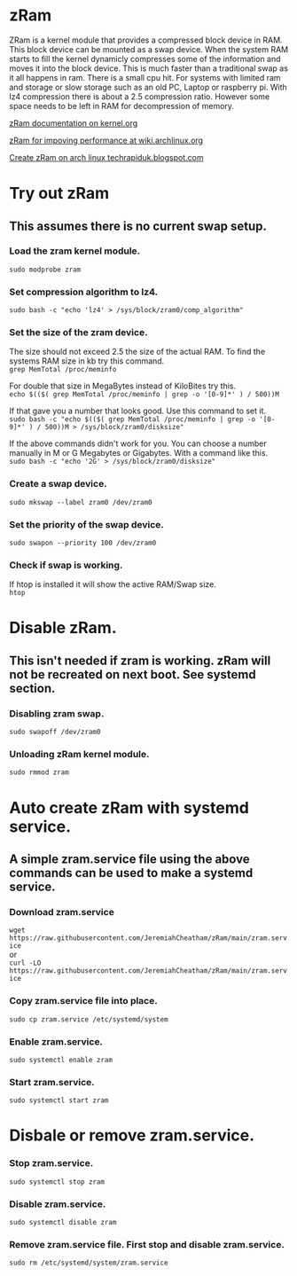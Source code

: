 # zRam
ZRam is a kernel module that provides a compressed block device in RAM. This block device can be mounted as a swap device. When the system RAM starts to fill the kernel dynamicly compresses some of the information and moves it into the block device. This is much faster than a traditional swap as it all happens in ram. There is a small cpu hit. For systems with limited ram and storage or slow storage such as an old PC, Laptop or raspberry pi. With lz4 compression there is about a 2.5 compression ratio. However some space needs to be left in RAM for decompression of memory.

[zRam documentation on kernel.org](https://www.kernel.org/doc/html/latest/admin-guide/blockdev/zram.html)

[zRam for impoving performance at wiki.archlinux.org](https://wiki.archlinux.org/title/improving_performance#zram_or_zswap)

[Create zRam on arch linux techrapiduk.blogspot.com](https://techrapiduk.blogspot.com/2017/04/create-zram-memory-compression-on-arch-linux.html)


# Try out zRam
## This assumes there is no current swap setup.

### Load the zram kernel module.
`sudo modprobe zram`

### Set compression algorithm to lz4.
`sudo bash -c "echo 'lz4' > /sys/block/zram0/comp_algorithm"`

### Set the size of the zram device.
The size should not exceed 2.5 the size of the actual RAM. To find the systems RAM size in kb try this command.\
`grep MemTotal /proc/meminfo`

For double that size in MegaBytes instead of KiloBites try this.\
`echo $(($( grep MemTotal /proc/meminfo | grep -o '[0-9]*' ) / 500))M`

If that gave you a number that looks good. Use this command to set it.\
`sudo bash -c "echo $(($( grep MemTotal /proc/meminfo | grep -o '[0-9]*' ) / 500))M > /sys/block/zram0/disksize"`

If the above commands didn't work for you. You can choose a number manually in M or G Megabytes or Gigabytes. With a command like this.\
`sudo bash -c "echo '2G' > /sys/block/zram0/disksize"`

### Create a swap device.
`sudo mkswap --label zram0 /dev/zram0`

### Set the priority of the swap device.
`sudo swapon --priority 100 /dev/zram0`

### Check if swap is working.
If htop is installed it will show the active RAM/Swap size.\
`htop`


# Disable zRam.
## This isn't needed if zram is working. zRam will not be recreated on next boot. See systemd section.
### Disabling zram swap.
`sudo swapoff /dev/zram0`

### Unloading zRam kernel module.
`sudo rmmod zram`


# Auto create zRam with systemd service.
## A simple zram.service file using the above commands can be used to make a systemd service.
### Download zram.service
`wget https://raw.githubusercontent.com/JeremiahCheatham/zRam/main/zram.service`\
or\
`curl -LO https://raw.githubusercontent.com/JeremiahCheatham/zRam/main/zram.service`
### Copy zram.service file into place.
`sudo cp zram.service /etc/systemd/system`
### Enable zram.service.
`sudo systemctl enable zram`
### Start zram.service.
`sudo systemctl start zram`


# Disbale or remove zram.service.
### Stop zram.service.
`sudo systemctl stop zram`
### Disable zram.service.
`sudo systemctl disable zram`
### Remove zram.service file. First stop and disable zram.service.
`sudo rm /etc/systemd/system/zram.service`
